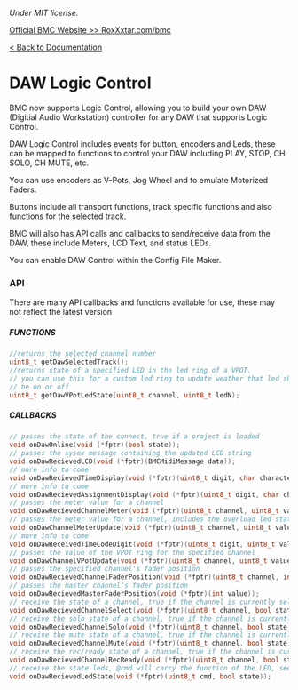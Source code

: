 *Under MIT license.*

[Official BMC Website >> RoxXxtar.com/bmc](https://www.roxxxtar.com/bmc)

[< Back to Documentation](README.md)

# DAW Logic Control
BMC now supports Logic Control, allowing you to build your own DAW (Digitial Audio Workstation) controller for any DAW that supports Logic Control.

DAW Logic Control includes events for button, encoders and Leds, these can be
mapped to functions to control your DAW including PLAY, STOP, CH SOLO, CH MUTE, etc.

You can use encoders as V-Pots, Jog Wheel and to emulate Motorized Faders.

Buttons include all transport functions, track specific functions and also functions
for the selected track.

BMC will also has API calls and callbacks to send/receive data from the DAW, these
include Meters, LCD Text, and status LEDs.

You can enable DAW Control within the Config File Maker.


### API
There are many API callbacks and functions available for use, these may not reflect the latest version

##### FUNCTIONS
```c++
//returns the selected channel number
uint8_t getDawSelectedTrack();
//returns state of a specified LED in the led ring of a VPOT.
// you can use this for a custom led ring to update weather that led should
// be on or off
uint8_t getDawVPotLedState(uint8_t channel, uint8_t ledN);
```
##### CALLBACKS
```c++
// passes the state of the connect, true if a project is loaded
void onDawOnline(void (*fptr)(bool state));
// passes the sysex message containing the updated LCD string
void onDawRecievedLCD(void (*fptr)(BMCMidiMessage data));
// more info to come
void onDawRecievedTimeDisplay(void (*fptr)(uint8_t digit, char character));
// more info to come
void onDawRecievedAssignmentDisplay(void (*fptr)(uint8_t digit, char character));
// passes the meter value for a channel
void onDawRecievedChannelMeter(void (*fptr)(uint8_t channel, uint8_t value));
// passes the meter value for a channel, includes the overload led status
void onDawChannelMeterUpdate(void (*fptr)(uint8_t channel, uint8_t value, uint8_t overload));
// more info to come
void onDawReceivedTimeCodeDigit(void (*fptr)(uint8_t digit, uint8_t value));
// passes the value of the VPOT ring for the specified channel
void onDawChannelVPotUpdate(void (*fptr)(uint8_t channel, uint8_t value, uint8_t centered, uint8_t mode));
// passes the specified channel's fader position
void onDawRecievedChannelFaderPosition(void (*fptr)(uint8_t channel, int value));
// passes the master channel's fader position
void onDawRecievedMasterFaderPosition(void (*fptr)(int value));
// receive the state of a channel, true if the channel is currently selected
void onDawRecievedChannelSelect(void (*fptr)(uint8_t channel, bool state));
// receive the solo state of a channel, true if the channel is currently in solo
void onDawRecievedChannelSolo(void (*fptr)(uint8_t channel, bool state));
// receive the mute state of a channel, true if the channel is currently in mute
void onDawRecievedChannelMute(void (*fptr)(uint8_t channel, bool state));
// receive the rec/ready state of a channel, true if the channel is currently in rec/ready
void onDawRecievedChannelRecReady(void (*fptr)(uint8_t channel, bool state));
// receive the state leds, @cmd will carry the function of the LED, see documentation
void onDawRecievedLedState(void (*fptr)(uint8_t cmd, bool state));
```

